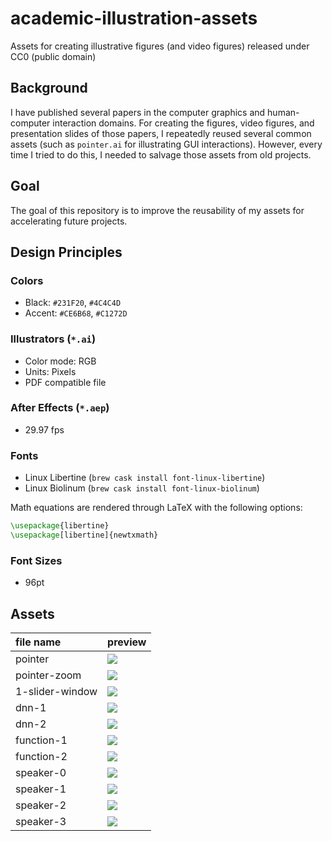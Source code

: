 # academic-illustration-assets

Assets for creating illustrative figures (and video figures) released under CC0 (public domain)

## Background

I have published several papers in the computer graphics and human-computer interaction domains. For creating the figures, video figures, and presentation slides of those papers, I repeatedly reused several common assets (such as `pointer.ai` for illustrating GUI interactions). However, every time I tried to do this, I needed to salvage those assets from old projects.

## Goal

The goal of this repository is to improve the reusability of my assets for accelerating future projects.

## Design Principles

### Colors

- Black: `#231F20`, `#4C4C4D`
- Accent: `#CE6B68`, `#C1272D`

### Illustrators (`*.ai`)

- Color mode: RGB
- Units: Pixels
- PDF compatible file

### After Effects (`*.aep`)

- 29.97 fps

### Fonts

- Linux Libertine (`brew cask install font-linux-libertine`)
- Linux Biolinum (`brew cask install font-linux-biolinum`)

Math equations are rendered through LaTeX with the following options:
```latex
\usepackage{libertine}
\usepackage[libertine]{newtxmath}
```

### Font Sizes

- 96pt

## Assets

| file name       | preview                         |
| :-------------- | :------------------------------ |
| pointer         | ![](./docs/pointer.jpg)         |
| pointer-zoom    | ![](./docs/pointer-zoom.jpg)    |
| 1-slider-window | ![](./docs/1-slider-window.jpg) |
| dnn-1           | ![](./docs/dnn-1.jpg)           |
| dnn-2           | ![](./docs/dnn-2.jpg)           |
| function-1      | ![](./docs/function-1.jpg)      |
| function-2      | ![](./docs/function-2.jpg)      |
| speaker-0       | ![](./docs/speaker-0.jpg)       |
| speaker-1       | ![](./docs/speaker-1.jpg)       |
| speaker-2       | ![](./docs/speaker-2.jpg)       |
| speaker-3       | ![](./docs/speaker-3.jpg)       |
